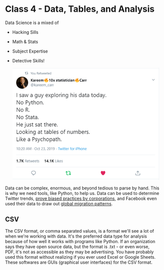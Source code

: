 # Class 4 - Data, Tables, and Analysis

Data Science is a mixed of

- Hacking Sills

- Math & Stats

- Subject Expertise

- Detective Skills!

  ![funny tweet](Capture.PNG)

Data can be complex, enormous, and beyond tedious to parse by hand. This is why we need tools, like Python, to help us. Data can be used to determine Twitter trends, [prove biased practices by corporations](https://www.propublica.org/article/minority-neighborhoods-higher-car-insurance-premiums-white-areas-same-risk), and Facebook even used their data to draw out [global migration patterns](https://www.facebook.com/notes/10158928002728415/).

## CSV

The CSV format, or comma separated values, is a format we'll see a lot of when we're working with data. It's the preferred data type for analysis because of how well it works with programs like Python. If an organization says they have open source data, but the format is .txt - or even worse, PDF, it's not as accessible as they may be advertising. You have probably used this format without realizing if you ever used Excel or Google Sheets. These softwares are GUIs (graphical user interfaces) for the CSV format. 